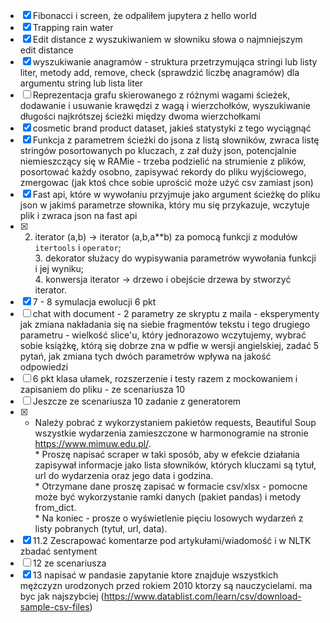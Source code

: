 <!--   &check;    &cross; -->

- [x] Fibonacci i screen, że odpaliłem jupytera z hello world
- [x] Trapping rain water
- [x] Edit distance z wyszukiwaniem w słowniku słowa o najmniejszym edit distance
- [x] wyszukiwanie anagramów - struktura przetrzymująca stringi lub listy liter, metody add, remove, check (sprawdzić liczbę anagramów) dla argumentu string lub lista liter
- [ ] Reprezentacja grafu skierowanego z różnymi wagami ścieżek, dodawanie i usuwanie krawędzi z wagą i wierzchołków, wyszukiwanie długości najkrótszej ścieżki między dwoma wierzchołkami
- [x] cosmetic brand product dataset, jakieś statystyki z tego wyciągnąć
- [x] Funkcja z parametrem ścieżki do jsona z listą słowników, zwraca listę stringów posortowanych po kluczach, z zał duży json, potencjalnie niemieszczący się w RAMie - trzeba podzielić na strumienie z plików, posortować każdy osobno, zapisywać rekordy do pliku wyjściowego, zmergowac (jak ktoś chce sobie uprościć może użyć csv zamiast json)
- [x]  Fast api, które w wywołaniu przyjmuje jako argument ścieżkę do pliku json w jakimś parametrze słownika, który mu się przykazuje, wczytuje plik i zwraca json na fast api
- [x] 2. iterator (a,b) -> iterator (a,b,a**b) za pomocą funkcji z modułów `itertools` i `operator`; <br /> 3. dekorator służacy do wypisywania parametrów wywołania funkcji i jej wyniku; <br/> 4. konwersja iterator -> drzewo i obejście drzewa by stworzyć iterator.
- [x] 7 - 8 symulacja ewolucji 6 pkt
- [ ] chat with document - 2 parametry ze skryptu z maila - eksperymenty jak zmiana nakładania się na siebie fragmentów tekstu i tego drugiego parametru - wielkość slice'u, który jednorazowo wczytujemy, wybrać sobie książkę, którą się dobrze zna w pdfie w wersji angielskiej, zadać 5 pytań, jak zmiana tych dwóch parametrów wpływa na jakość odpowiedzi
- [ ] 6 pkt klasa ułamek, rozszerzenie i testy razem z mockowaniem i zapisaniem do pliku - ze scenariusza 10
- [ ] Jeszcze ze scenariusza 10 zadanie z generatorem
- [x] * Należy pobrać z wykorzystaniem pakietów requests, Beautiful Soup wszystkie wydarzenia zamieszczone w harmonogramie na stronie https://www.mimuw.edu.pl/. <br />* Proszę napisać scraper w taki sposób, aby w efekcie działania zapisywał informacje jako lista słowników, których kluczami są tytuł, url do wydarzenia oraz jego data i godzina.<br />* Otrzymane dane proszę zapisać w formacie csv/xlsx - pomocne może być wykorzystanie ramki danych (pakiet pandas) i metody from_dict. <br />* Na koniec - prosze o wyświetlenie pięciu losowych wydarzeń z listy pobranych (tytuł, url, data).
- [x] 11.2 Zescrapować komentarze pod artykułami/wiadomość i w NLTK zbadać sentyment
- [ ] 12 ze scenariusza
- [x] 13 napisać w pandasie zapytanie ktore znajduje wszystkich mężczyzn urodzonych przed rokiem 2010 ktorzy są nauczycielami. ma byc jak najszybciej (https://www.datablist.com/learn/csv/download-sample-csv-files)